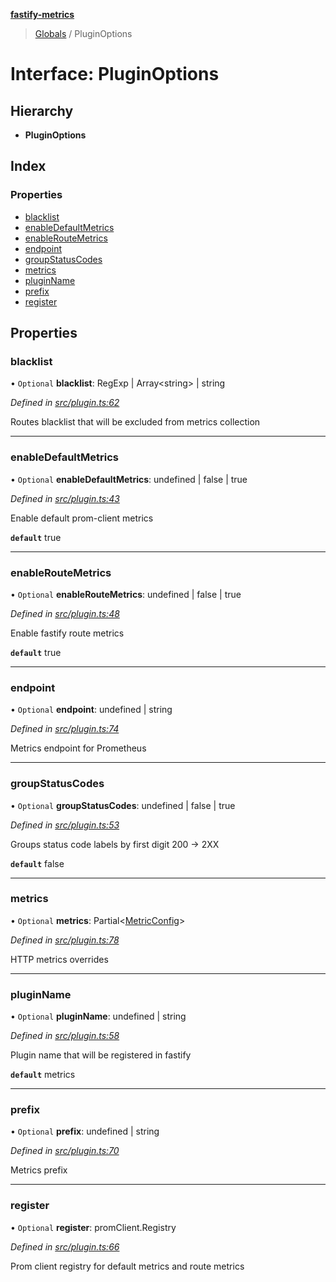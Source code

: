 **[fastify-metrics](../README.md)**

> [Globals](../README.md) / PluginOptions

# Interface: PluginOptions

## Hierarchy

* **PluginOptions**

## Index

### Properties

* [blacklist](pluginoptions.md#blacklist)
* [enableDefaultMetrics](pluginoptions.md#enabledefaultmetrics)
* [enableRouteMetrics](pluginoptions.md#enableroutemetrics)
* [endpoint](pluginoptions.md#endpoint)
* [groupStatusCodes](pluginoptions.md#groupstatuscodes)
* [metrics](pluginoptions.md#metrics)
* [pluginName](pluginoptions.md#pluginname)
* [prefix](pluginoptions.md#prefix)
* [register](pluginoptions.md#register)

## Properties

### blacklist

• `Optional` **blacklist**: RegExp \| Array\<string> \| string

*Defined in [src/plugin.ts:62](https://github.com/SkeLLLa/fastify-metrics/blob/f16f34e/src/plugin.ts#L62)*

Routes blacklist that will be excluded from metrics collection

___

### enableDefaultMetrics

• `Optional` **enableDefaultMetrics**: undefined \| false \| true

*Defined in [src/plugin.ts:43](https://github.com/SkeLLLa/fastify-metrics/blob/f16f34e/src/plugin.ts#L43)*

Enable default prom-client metrics

**`default`** true

___

### enableRouteMetrics

• `Optional` **enableRouteMetrics**: undefined \| false \| true

*Defined in [src/plugin.ts:48](https://github.com/SkeLLLa/fastify-metrics/blob/f16f34e/src/plugin.ts#L48)*

Enable fastify route metrics

**`default`** true

___

### endpoint

• `Optional` **endpoint**: undefined \| string

*Defined in [src/plugin.ts:74](https://github.com/SkeLLLa/fastify-metrics/blob/f16f34e/src/plugin.ts#L74)*

Metrics endpoint for Prometheus

___

### groupStatusCodes

• `Optional` **groupStatusCodes**: undefined \| false \| true

*Defined in [src/plugin.ts:53](https://github.com/SkeLLLa/fastify-metrics/blob/f16f34e/src/plugin.ts#L53)*

Groups status code labels by first digit 200 -> 2XX

**`default`** false

___

### metrics

• `Optional` **metrics**: Partial\<[MetricConfig](metricconfig.md)>

*Defined in [src/plugin.ts:78](https://github.com/SkeLLLa/fastify-metrics/blob/f16f34e/src/plugin.ts#L78)*

HTTP metrics overrides

___

### pluginName

• `Optional` **pluginName**: undefined \| string

*Defined in [src/plugin.ts:58](https://github.com/SkeLLLa/fastify-metrics/blob/f16f34e/src/plugin.ts#L58)*

Plugin name that will be registered in fastify

**`default`** metrics

___

### prefix

• `Optional` **prefix**: undefined \| string

*Defined in [src/plugin.ts:70](https://github.com/SkeLLLa/fastify-metrics/blob/f16f34e/src/plugin.ts#L70)*

Metrics prefix

___

### register

• `Optional` **register**: promClient.Registry

*Defined in [src/plugin.ts:66](https://github.com/SkeLLLa/fastify-metrics/blob/f16f34e/src/plugin.ts#L66)*

Prom client registry for default metrics and route metrics
